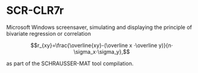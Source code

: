 # SCR-CLR7r
Microsoft Windows screensaver, simulating and displaying the principle of bivariate regression or correlation

$$r_{xy}=\frac{\overline{xy}-(\overline x ⋅\overline y)}{n⋅ \sigma_x⋅\sigma_y},$$

as part of the SCHRAUSSER-MAT tool compilation. 
